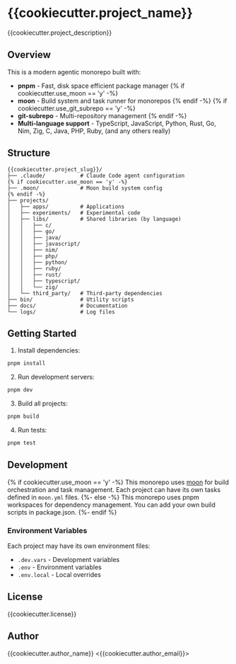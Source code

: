 # {{cookiecutter.project_name}}

{{cookiecutter.project_description}}

## Overview

This is a modern agentic monorepo built with:

- **pnpm** - Fast, disk space efficient package manager
{% if cookiecutter.use_moon == 'y' -%}
- **moon** - Build system and task runner for monorepos
{% endif -%}
{% if cookiecutter.use_git_subrepo == 'y' -%}
- **git-subrepo** - Multi-repository management
{% endif -%}
- **Multi-language support** - TypeScript, JavaScript, Python, Rust, Go, Nim, Zig, C, Java, PHP, Ruby, (and any others really)

## Structure

```
{{cookiecutter.project_slug}}/
├── .claude/           # Claude Code agent configuration
{% if cookiecutter.use_moon == 'y' -%}
├── .moon/             # Moon build system config
{% endif -%}
├── projects/
│   ├── apps/          # Applications
│   ├── experiments/   # Experimental code
│   ├── libs/          # Shared libraries (by language)
│   │   ├── c/
│   │   ├── go/
│   │   ├── java/
│   │   ├── javascript/
│   │   ├── nim/
│   │   ├── php/
│   │   ├── python/
│   │   ├── ruby/
│   │   ├── rust/
│   │   ├── typescript/
│   │   └── zig/
│   └── third_party/   # Third-party dependencies
├── bin/               # Utility scripts
├── docs/              # Documentation
└── logs/              # Log files
```

## Getting Started

1. Install dependencies:
```bash
pnpm install
```

2. Run development servers:
```bash
pnpm dev
```

3. Build all projects:
```bash
pnpm build
```

4. Run tests:
```bash
pnpm test
```

## Development

{% if cookiecutter.use_moon == 'y' -%}
This monorepo uses [moon](https://moonrepo.dev/) for build orchestration and task management. Each project can have its own tasks defined in `moon.yml` files.
{%- else -%}
This monorepo uses pnpm workspaces for dependency management. You can add your own build scripts in package.json.
{%- endif %}

### Environment Variables

Each project may have its own environment files:
- `.dev.vars` - Development variables
- `.env` - Environment variables
- `.env.local` - Local overrides

## License

{{cookiecutter.license}}

## Author

{{cookiecutter.author_name}} <{{cookiecutter.author_email}}>